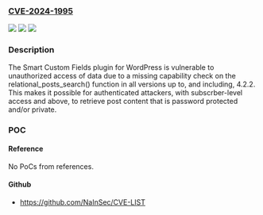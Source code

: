### [CVE-2024-1995](https://cve.mitre.org/cgi-bin/cvename.cgi?name=CVE-2024-1995)
![](https://img.shields.io/static/v1?label=Product&message=Smart%20Custom%20Fields&color=blue)
![](https://img.shields.io/static/v1?label=Version&message=*%3C%3D%204.2.2%20&color=brighgreen)
![](https://img.shields.io/static/v1?label=Vulnerability&message=CWE-862%20Missing%20Authorization&color=brighgreen)

### Description

The Smart Custom Fields plugin for WordPress is vulnerable to unauthorized access of data due to a missing capability check on the relational_posts_search() function in all versions up to, and including, 4.2.2. This makes it possible for authenticated attackers, with subscrber-level access and above, to retrieve post content that is password protected and/or private.

### POC

#### Reference
No PoCs from references.

#### Github
- https://github.com/NaInSec/CVE-LIST

